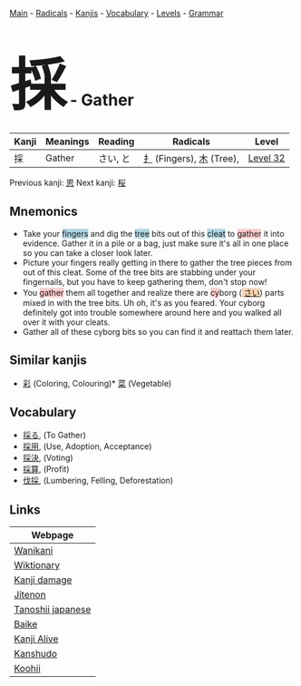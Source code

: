 <style> bigfont {font-size: 100px}</style>
[Main](../README.md) -
[Radicals](../radicals.md) -
[Kanjis](../kanjis.md) -
[Vocabulary](../vocabulary.md) -
[Levels](../levels.md) -
[Grammar](../grammar.md)
# <bigfont> 採</bigfont> - Gather 

| Kanji | Meanings | Reading | Radicals | Level |
| --- | --- | --- | --- | --- |
| 採 | Gather | さい, と | [扌](../radicals/扌.md) (Fingers), [木](../radicals/木.md) (Tree),  | [Level 32](../levels/wk_level32.md) |

Previous kanji: [恩](恩.md) Next kanji: [桜](桜.md) 

## Mnemonics
 * Take your <span style="background-color:#ADD8E6"> fingers</span> and dig the <span style="background-color:#ADD8E6"> tree</span> bits out of this <span style="background-color:#ADD8E6"> cleat</span> to <span style="background-color:#ffcccb"> gather</span> it into evidence. Gather it in a pile or a bag, just make sure it's all in one place so you can take a closer look later.
* Picture your fingers really getting in there to gather the tree pieces from out of this cleat. Some of the tree bits are stabbing under your fingernails, but you have to keep gathering them, don't stop now!
* You <span style="background-color:#ffcccb"> gather</span> them all together and realize there are <span style="background-color:#ffcccb"> cy</span>borg (<span style="background-color:#fed8b1"> [さい](https://jisho.org/search/さい)</span>) parts mixed in with the tree bits. Uh oh, it's as you feared. Your cyborg definitely got into trouble somewhere around here and you walked all over it with your cleats.
* Gather all of these cyborg bits so you can find it and reattach them later.


## Similar kanjis
 * [彩](彩.md) (Coloring, Colouring)* [菜](菜.md) (Vegetable)


## Vocabulary
 * [採る](../vocabulary/採.md), (To Gather)
* [採用](../vocabulary/採.md), (Use, Adoption, Acceptance)
* [採決](../vocabulary/採.md), (Voting)
* [採算](../vocabulary/採.md), (Profit)
* [伐採](../vocabulary/採.md), (Lumbering, Felling, Deforestation)



## Links 

| Webpage |
| --- |
| [Wanikani          ](https://www.wanikani.com/kanji/採) |
| [Wiktionary        ](https://en.wiktionary.org/wiki/採) |
| [Kanji damage      ](http://www.kanjidamage.com/kanji/search?utf8=✓&q=採) |
| [Jitenon           ](https://jitenon.com/kanji/採) |
| [Tanoshii japanese ](https://www.tanoshiijapanese.com/dictionary/kanji.cfm?k=採) |
| [Baike             ](https://baike.baidu.com/item/採) |
| [Kanji Alive       ](https://app.kanjialive.com/採) |
| [Kanshudo          ](https://www.kanshudo.com/searchmn?q=採) |
| [Koohii            ](https://kanji.koohii.com/study/kanji/採) |
